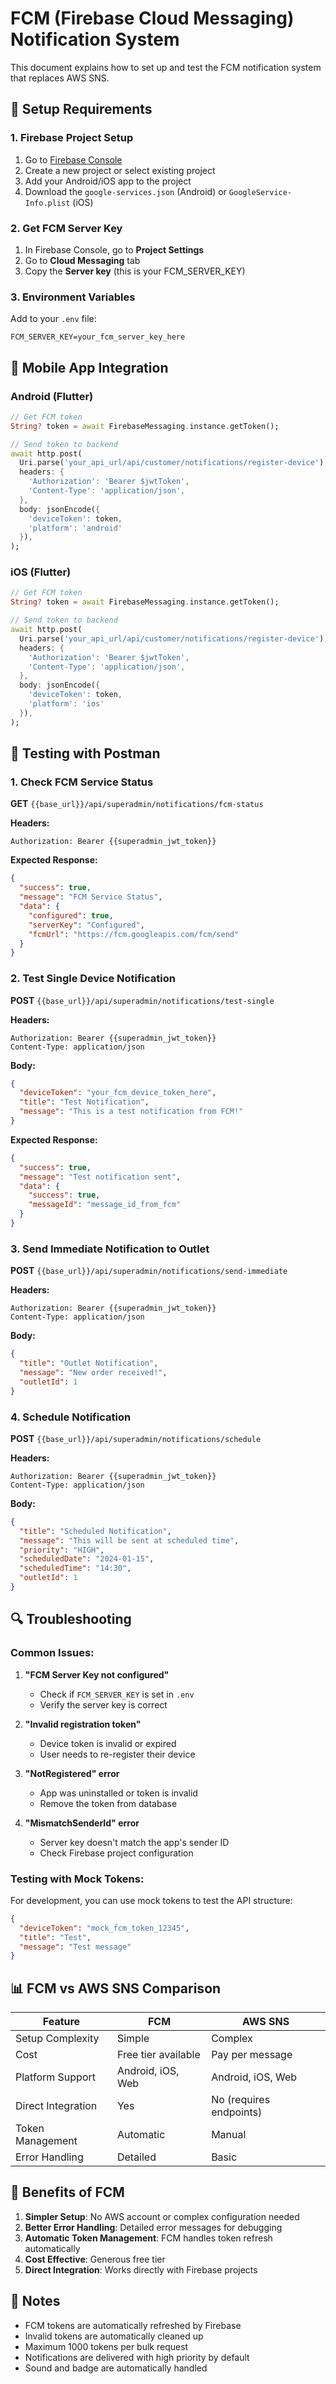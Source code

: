 # FCM (Firebase Cloud Messaging) Notification System

This document explains how to set up and test the FCM notification system that replaces AWS SNS.

## 🔧 Setup Requirements

### 1. Firebase Project Setup
1. Go to [Firebase Console](https://console.firebase.google.com/)
2. Create a new project or select existing project
3. Add your Android/iOS app to the project
4. Download the `google-services.json` (Android) or `GoogleService-Info.plist` (iOS)

### 2. Get FCM Server Key
1. In Firebase Console, go to **Project Settings**
2. Go to **Cloud Messaging** tab
3. Copy the **Server key** (this is your FCM_SERVER_KEY)

### 3. Environment Variables
Add to your `.env` file:
```env
FCM_SERVER_KEY=your_fcm_server_key_here
```

## 📱 Mobile App Integration

### Android (Flutter)
```dart
// Get FCM token
String? token = await FirebaseMessaging.instance.getToken();

// Send token to backend
await http.post(
  Uri.parse('your_api_url/api/customer/notifications/register-device'),
  headers: {
    'Authorization': 'Bearer $jwtToken',
    'Content-Type': 'application/json',
  },
  body: jsonEncode({
    'deviceToken': token,
    'platform': 'android'
  }),
);
```

### iOS (Flutter)
```dart
// Get FCM token
String? token = await FirebaseMessaging.instance.getToken();

// Send token to backend
await http.post(
  Uri.parse('your_api_url/api/customer/notifications/register-device'),
  headers: {
    'Authorization': 'Bearer $jwtToken',
    'Content-Type': 'application/json',
  },
  body: jsonEncode({
    'deviceToken': token,
    'platform': 'ios'
  }),
);
```

## 🧪 Testing with Postman

### 1. Check FCM Service Status
**GET** `{{base_url}}/api/superadmin/notifications/fcm-status`

**Headers:**
```
Authorization: Bearer {{superadmin_jwt_token}}
```

**Expected Response:**
```json
{
  "success": true,
  "message": "FCM Service Status",
  "data": {
    "configured": true,
    "serverKey": "Configured",
    "fcmUrl": "https://fcm.googleapis.com/fcm/send"
  }
}
```

### 2. Test Single Device Notification
**POST** `{{base_url}}/api/superadmin/notifications/test-single`

**Headers:**
```
Authorization: Bearer {{superadmin_jwt_token}}
Content-Type: application/json
```

**Body:**
```json
{
  "deviceToken": "your_fcm_device_token_here",
  "title": "Test Notification",
  "message": "This is a test notification from FCM!"
}
```

**Expected Response:**
```json
{
  "success": true,
  "message": "Test notification sent",
  "data": {
    "success": true,
    "messageId": "message_id_from_fcm"
  }
}
```

### 3. Send Immediate Notification to Outlet
**POST** `{{base_url}}/api/superadmin/notifications/send-immediate`

**Headers:**
```
Authorization: Bearer {{superadmin_jwt_token}}
Content-Type: application/json
```

**Body:**
```json
{
  "title": "Outlet Notification",
  "message": "New order received!",
  "outletId": 1
}
```

### 4. Schedule Notification
**POST** `{{base_url}}/api/superadmin/notifications/schedule`

**Headers:**
```
Authorization: Bearer {{superadmin_jwt_token}}
Content-Type: application/json
```

**Body:**
```json
{
  "title": "Scheduled Notification",
  "message": "This will be sent at scheduled time",
  "priority": "HIGH",
  "scheduledDate": "2024-01-15",
  "scheduledTime": "14:30",
  "outletId": 1
}
```

## 🔍 Troubleshooting

### Common Issues:

1. **"FCM Server Key not configured"**
   - Check if `FCM_SERVER_KEY` is set in `.env`
   - Verify the server key is correct

2. **"Invalid registration token"**
   - Device token is invalid or expired
   - User needs to re-register their device

3. **"NotRegistered" error**
   - App was uninstalled or token is invalid
   - Remove the token from database

4. **"MismatchSenderId" error**
   - Server key doesn't match the app's sender ID
   - Check Firebase project configuration

### Testing with Mock Tokens:
For development, you can use mock tokens to test the API structure:
```json
{
  "deviceToken": "mock_fcm_token_12345",
  "title": "Test",
  "message": "Test message"
}
```

## 📊 FCM vs AWS SNS Comparison

| Feature | FCM | AWS SNS |
|---------|-----|---------|
| Setup Complexity | Simple | Complex |
| Cost | Free tier available | Pay per message |
| Platform Support | Android, iOS, Web | Android, iOS, Web |
| Direct Integration | Yes | No (requires endpoints) |
| Token Management | Automatic | Manual |
| Error Handling | Detailed | Basic |

## 🚀 Benefits of FCM

1. **Simpler Setup**: No AWS account or complex configuration needed
2. **Better Error Handling**: Detailed error messages for debugging
3. **Automatic Token Management**: FCM handles token refresh automatically
4. **Cost Effective**: Generous free tier
5. **Direct Integration**: Works directly with Firebase projects

## 📝 Notes

- FCM tokens are automatically refreshed by Firebase
- Invalid tokens are automatically cleaned up
- Maximum 1000 tokens per bulk request
- Notifications are delivered with high priority by default
- Sound and badge are automatically handled
